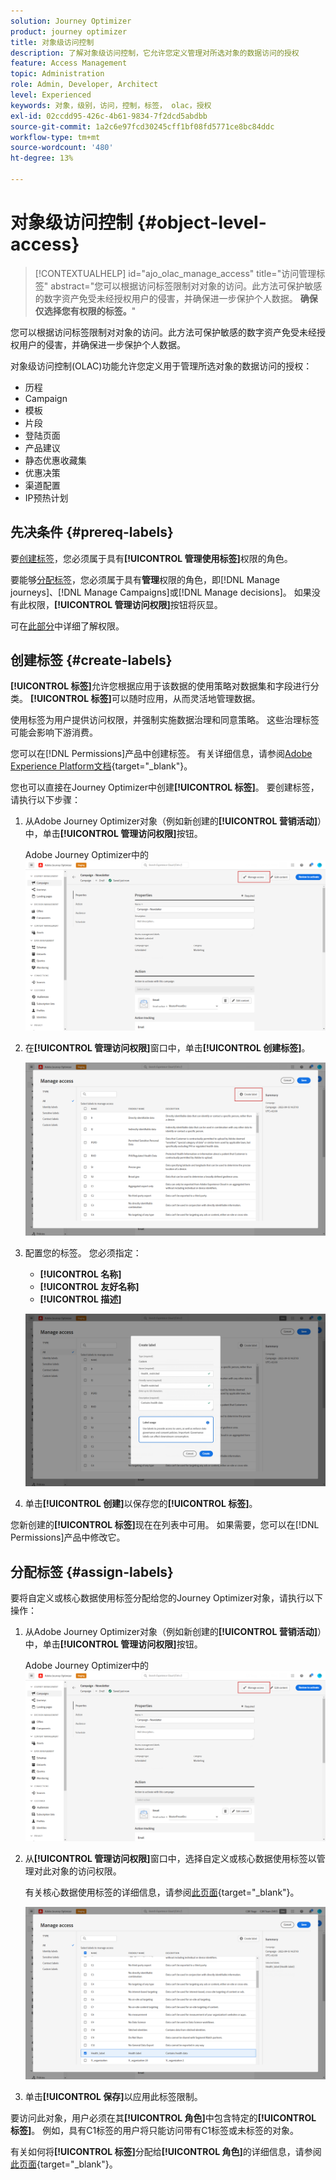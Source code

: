 ```yaml
---
solution: Journey Optimizer
product: journey optimizer
title: 对象级访问控制
description: 了解对象级访问控制，它允许您定义管理对所选对象的数据访问的授权
feature: Access Management
topic: Administration
role: Admin, Developer, Architect
level: Experienced
keywords: 对象，级别，访问，控制，标签， olac，授权
exl-id: 02ccdd95-426c-4b61-9834-7f2dcd5abdbb
source-git-commit: 1a2c6e97fcd30245cff1bf08fd5771ce8bc84ddc
workflow-type: tm+mt
source-wordcount: '480'
ht-degree: 13%

---
```


# 对象级访问控制 {#object-level-access}

>[!CONTEXTUALHELP]
>id="ajo_olac_manage_access"
>title="访问管理标签"
>abstract="您可以根据访问标签限制对对象的访问。此方法可保护敏感的数字资产免受未经授权用户的侵害，并确保进一步保护个人数据。 **确保仅选择您有权限的标签。**"

您可以根据访问标签限制对对象的访问。此方法可保护敏感的数字资产免受未经授权用户的侵害，并确保进一步保护个人数据。

对象级访问控制(OLAC)功能允许您定义用于管理所选对象的数据访问的授权：

* 历程
* Campaign
* 模板
* 片段
* 登陆页面
* 产品建议
* 静态优惠收藏集
* 优惠决策
* 渠道配置
* IP预热计划


## 先决条件 {#prereq-labels}

要[创建标签](#create-labels)，您必须属于具有&#x200B;**[!UICONTROL 管理使用标签]**&#x200B;权限的角色。

要能够[分配标签](#assign-labels)，您必须属于具有&#x200B;**管理**&#x200B;权限的角色，即[!DNL Manage journeys]、[!DNL Manage Campaigns]或[!DNL Manage decisions]。 如果没有此权限，**[!UICONTROL 管理访问权限]**&#x200B;按钮将灰显。

可在[此部分](../administration/permissions.md)中详细了解权限。

## 创建标签 {#create-labels}

**[!UICONTROL 标签]**&#x200B;允许您根据应用于该数据的使用策略对数据集和字段进行分类。 **[!UICONTROL 标签]**&#x200B;可以随时应用，从而灵活地管理数据。

使用标签为用户提供访问权限，并强制实施数据治理和同意策略。 这些治理标签可能会影响下游消费。

您可以在[!DNL Permissions]产品中创建标签。 有关详细信息，请参阅[Adobe Experience Platform文档](https://experienceleague.adobe.com/docs/experience-platform/access-control/abac/permissions-ui/labels.html?lang=zh-Hans){target="_blank"}。

您也可以直接在Journey Optimizer中创建&#x200B;**[!UICONTROL 标签]**。 要创建标签，请执行以下步骤：

1. 从Adobe Journey Optimizer对象（例如新创建的&#x200B;**[!UICONTROL 营销活动]**）中，单击&#x200B;**[!UICONTROL 管理访问权限]**&#x200B;按钮。

   Adobe Journey Optimizer中的![管理访问权限按钮](assets/olac_1.png)

1. 在&#x200B;**[!UICONTROL 管理访问权限]**&#x200B;窗口中，单击&#x200B;**[!UICONTROL 创建标签]**。

   ![](assets/olac_2.png)

1. 配置您的标签。 您必须指定：

   * **[!UICONTROL 名称]**
   * **[!UICONTROL 友好名称]**
   * **[!UICONTROL 描述]**

   ![标签配置字段](assets/olac_3.png)

1. 单击&#x200B;**[!UICONTROL 创建]**&#x200B;以保存您的&#x200B;**[!UICONTROL 标签]**。

您新创建的&#x200B;**[!UICONTROL 标签]**&#x200B;现在在列表中可用。 如果需要，您可以在[!DNL Permissions]产品中修改它。

## 分配标签 {#assign-labels}

要将自定义或核心数据使用标签分配给您的Journey Optimizer对象，请执行以下操作：

1. 从Adobe Journey Optimizer对象（例如新创建的&#x200B;**[!UICONTROL 营销活动]**）中，单击&#x200B;**[!UICONTROL 管理访问权限]**&#x200B;按钮。

   Adobe Journey Optimizer中的![管理访问权限按钮](assets/olac_1.png)

1. 从&#x200B;**[!UICONTROL 管理访问权限]**&#x200B;窗口中，选择自定义或核心数据使用标签以管理对此对象的访问权限。

   有关核心数据使用标签的详细信息，请参阅[此页面](https://experienceleague.adobe.com/docs/experience-platform/data-governance/labels/reference.html?lang=zh-Hans){target="_blank"}。

   ![](assets/olac_4.png)

1. 单击&#x200B;**[!UICONTROL 保存]**&#x200B;以应用此标签限制。

要访问此对象，用户必须在其&#x200B;**[!UICONTROL 角色]**&#x200B;中包含特定的&#x200B;**[!UICONTROL 标签]**。 例如，具有C1标签的用户将只能访问带有C1标签或未标签的对象。

有关如何将&#x200B;**[!UICONTROL 标签]**&#x200B;分配给&#x200B;**[!UICONTROL 角色]**&#x200B;的详细信息，请参阅[此页面](https://experienceleague.adobe.com/docs/experience-platform/access-control/abac/permissions-ui/permissions.html?lang=zh-Hans#manage-labels-for-a-role){target="_blank"}。
